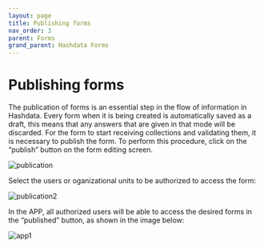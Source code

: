 ```yaml
---
layout: page
title: Publishing forms
nav_order: 3
parent: Forms
grand_parent: Hashdata Forms
---
```

# Publishing forms

The publication of forms is an essential step in the flow of 
information in Hashdata. Every form when it is being created 
is automatically saved as a draft, this means that any answers 
that are given in that mode will be discarded. For the form to 
start receiving collections and validating them, it is 
necessary to publish the form.
To perform this procedure, click on the “publish” button on 
the form editing screen.


![publication](/forms/en/assets/images/publication.png)


Select the users or oganizational units to be authorized to 
access the form:

![publication2](/forms/en/assets/images/publication2.png)

In the APP, all authorized users will be able to access the 
desired forms in the “published” button, as shown in the image below:

![app1](/forms/en/assets/images/app1.png)



